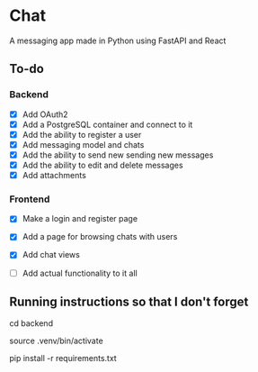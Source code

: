 # Chat

A messaging app made in Python using FastAPI and React

## To-do
### Backend
- [x] Add OAuth2
- [x] Add a PostgreSQL container and connect to it
- [x] Add the ability to register a user
- [x] Add messaging model and chats
- [x] Add the ability to send new sending new messages
- [x] Add the ability to edit and delete messages
- [x] Add attachments

### Frontend
- [x] Make a login and register page
- [x] Add a page for browsing chats with users
- [x] Add chat views
- [ ] Add actual functionality to it all


## Running instructions so that I don't forget
cd backend

source .venv/bin/activate

pip install -r requirements.txt

